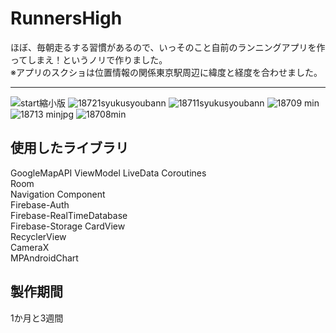 # RunnersHigh
ほぼ、毎朝走るする習慣があるので、いっそのこと自前のランニングアプリを作ってしまえ！というノリで作りました。  
※アプリのスクショは位置情報の関係東京駅周辺に緯度と経度を合わせました。  
***
![start縮小版](https://user-images.githubusercontent.com/65647834/110730103-3a837900-8263-11eb-9ebd-e65cc8b5afb1.jpg)
![18721syukusyoubann](https://user-images.githubusercontent.com/65647834/110730120-40795a00-8263-11eb-9e49-6947bc0ce231.jpg)
![18711syukusyoubann](https://user-images.githubusercontent.com/65647834/110730309-9817c580-8263-11eb-9e43-499f9cb9c0cc.jpg)
![18709 min](https://user-images.githubusercontent.com/65647834/110730508-e927b980-8263-11eb-9f62-4e60de0a7ed4.jpg)
![18713 minjpg](https://user-images.githubusercontent.com/65647834/110730808-7834d180-8264-11eb-88b8-80a9e622834d.jpg)
![18708min](https://user-images.githubusercontent.com/65647834/110730823-7c60ef00-8264-11eb-9086-f4c74fc2f74b.jpg)



## 使用したライブラリ
 GoogleMapAPI
 ViewModel
 LiveData
 Coroutines  
 Room  
 Navigation Component  
 Firebase-Auth  
 Firebase-RealTimeDatabase  
 Firebase-Storage
 CardView  
 RecyclerView  
 CameraX  
 MPAndroidChart  


## 製作期間
1か月と3週間
